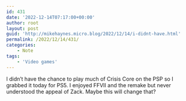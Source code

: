 ```yaml
---
id: 431
date: '2022-12-14T07:17:00+00:00'
author: root
layout: post
guid: 'http://mikehaynes.micro.blog/2022/12/14/i-didnt-have.html'
permalink: /2022/12/14/431/
categories:
    - Note
tags:
    - 'Video games'
---
```


I didn’t have the chance to play much of Crisis Core on the PSP so I grabbed it today for PS5. I enjoyed FFVII and the remake but never understood the appeal of Zack. Maybe this will change that?